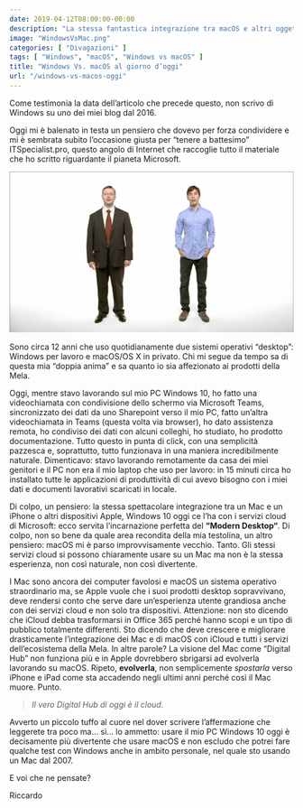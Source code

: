 ```yaml
---
date: 2019-04-12T08:00:00-00:00
description: "La stessa fantastica integrazione tra macOS e altri oggetti Apple, Windows 10 ce l'ha con i servizi cloud. E i Mac come vanno col cloud?"
image: "WindowsVsMac.png"
categories: [ "Divagazioni" ]
tags: [ "Windows", "macOS", "Windows vs macOS" ]
title: "Windows Vs. macOS al giorno d’oggi"
url: "/windows-vs-macos-oggi"
---
```

Come testimonia la data dell’articolo che precede questo, non scrivo di Windows su uno dei miei blog dal 2016.

Oggi mi è balenato in testa un pensiero che dovevo per forza condividere e mi è sembrata subito l’occasione giusta per “tenere a battesimo” ITSpecialist.pro, questo angolo di Internet che raccoglie tutto il materiale che ho scritto riguardante il pianeta Microsoft.

![Mac vs PC](WindowsVsMac.png)

Sono circa 12 anni che uso quotidianamente due sistemi operativi “desktop”: Windows per lavoro e macOS/OS X in privato. Chi mi segue da tempo sa di questa mia “doppia anima” e sa quanto io sia affezionato ai prodotti della Mela.

Oggi, mentre stavo lavorando sul mio PC Windows 10, ho fatto una videochiamata con condivisione dello schermo via Microsoft Teams, sincronizzato dei dati da uno Sharepoint verso il mio PC, fatto un’altra videochiamata in Teams (questa volta via browser), ho dato assistenza remota, ho condiviso dei dati con alcuni colleghi, ho studiato, ho prodotto documentazione.
Tutto questo in punta di click, con una semplicità pazzesca e, soprattutto, tutto funzionava in una maniera incredibilmente naturale.
Dimenticavo: stavo lavorando remotamente da casa dei miei genitori e il PC non era il mio laptop che uso per lavoro: in 15 minuti circa ho installato tutte le applicazioni di produttività di cui avevo bisogno con i miei dati e documenti lavorativi scaricati in locale.

Di colpo, un pensiero: la stessa spettacolare integrazione tra un Mac e un iPhone o altri dispositivi Apple, Windows 10 oggi ce l’ha con i servizi cloud di Microsoft: ecco servita l’incarnazione perfetta del **“Modern Desktop“**.
Di colpo, non so bene da quale area recondita della mia testolina, un altro pensiero: macOS mi è parso improvvisamente vecchio. Tanto.
Gli stessi servizi cloud si possono chiaramente usare su un Mac ma non è la stessa esperienza, non così naturale, non così divertente.

I Mac sono ancora dei computer favolosi e macOS un sistema operativo straordinario ma, se Apple vuole che i suoi prodotti desktop sopravvivano, deve rendersi conto che serve dare un’esperienza utente grandiosa anche con dei servizi cloud e non solo tra dispositivi.
Attenzione: non sto dicendo che iCloud debba trasformarsi in Office 365 perché hanno scopi e un tipo di pubblico totalmente differenti. Sto dicendo che deve crescere e migliorare drasticamente l’integrazione dei Mac e di macOS con iCloud e tutti i servizi dell’ecosistema della Mela.
In altre parole? La visione del Mac come “Digital Hub” non funziona più e in Apple dovrebbero sbrigarsi ad evolverla lavorando su macOS.
Ripeto, **evolverla**, non semplicemente *spostarla* verso iPhone e iPad come sta accadendo negli ultimi anni perché così il Mac muore. Punto.

> *Il vero Digital Hub di oggi è il cloud.*

Avverto un piccolo tuffo al cuore nel dover scrivere l’affermazione che leggerete tra poco ma… sì… lo ammetto: usare il mio PC Windows 10 oggi è decisamente più divertente che usare macOS e non escludo che potrei fare qualche test con Windows anche in ambito personale, nel quale sto usando un Mac dal 2007.

E voi che ne pensate?

Riccardo